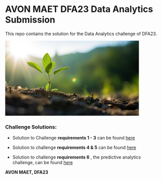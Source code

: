 # AVON MAET DFA23 Data Analytics Submission

This repo contains the solution for the Data Analytics challenge of DFA23.

![](https://github.com/Ebuka456/AVONMAET-DFA23-DA-SOLUTION/blob/main/DFA23%20DA%20Solution/240_F_630416831_NRky9dmEFi2efOrWNgxEDke3M56wODx0.jpg)

### Challenge Solutions:

- Solution to Challenge **requirements 1 - 3** can be found [here](https://github.com/Ebuka456/AVONMAET-DFA23-DA-SOLUTION/blob/main/DFA23%20DA%20Solution/Datafest%20Africa%20Data%20Challenge.pdf)

- Solution to challenge **requirements 4 & 5** can be found [here](https://github.com/Ebuka456/AVONMAET-DFA23-DA-SOLUTION/blob/main/DFA23%20DA%20Solution/Avon%20Maet%20Comprehensive%20DA%20report..pdf)

- Solution to challenge **requirements 6** , the predictive analytics challenge, can be found [here](https://github.com/Ebuka456/AVONMAET-DFA23-DA-SOLUTION/blob/main/DFA23%20DA%20Solution/AVON-MAET%20PREDICTIVE%20ANALYTICS%20SOLUTION.ipynb)


**AVON MAET, DFA23**

